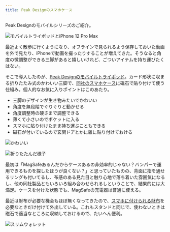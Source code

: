 ```yaml
---
title: Peak Designのスマホケース
---
```

Peak Designのモバイルシリーズのご紹介。

![](https://lh5.googleusercontent.com/ygm_0QhtiakwLtQMcVIQAeyFa6vTEoqiap7grp18sRF205nM767YBMn245UIwA2g69XGOa8Z4FV6TE2Igydg4x9w4fru2CSdQVC6ArlIEpe_avzJ4tN7N0oLLG1P-NURMBf9xVXgL5aqxpjpvVeUMpeT-H6oO4fsE0dEX3Nc3Aoq7JpESfV0QAyGhUJ9 "モバイルトライポッドとiPhone 12 Pro Max")

最近よく散歩に行くようになり、オフラインで見られるよう保存しておいた動画を外で見たり、iPhoneで動画を撮ったりすることが増えてきた。そうなると角度の微調整ができる三脚があると嬉しいけれど、ごついアイテムを持ち運びたくはない。

そこで導入したのが、[Peak Designのモバイルトライポッド](https://www.amazon.co.jp/dp/B09FRZPLL3)。カード形状に収まる折りたたみ式のかわいい三脚で、[同社のスマホケース](https://www.amazon.co.jp/dp/B09FP3HP7Z?)に磁石で貼り付けて使う仕組み。個人的なお気に入りポイントはこのあたり。

*   三脚のデザインが生き物みたいでかわいい
*   角度を無段階でぐりぐりと動かせる
*   角度調整時の硬さまで調整できる
*   薄くて小さいのでポケットに入る
*   スマホに貼り付けたまま持ち運ぶこともできる
*   磁石が付いているので玄関ドアとかに雑に貼り付けておける

![](https://lh6.googleusercontent.com/hOBxGhxnYD038sp7N3Ea9PP4Mi9jhDTuNVjm8dxkVSj2FppgRf2XVYQHzDu8ot3VNRI4XSoxHe_MO3uaC6G9ijPCWkJzTXhAOu6W4W4ANW3NJUOoikNMpfvOhmDh0cjuqeqxWMNhpMs7srTPb_Ky6ohbiwAF8oSHuHx-i06diWlVcJsHZoZVOyB0kKyq "かわいい")

![](https://lh3.googleusercontent.com/BgmTgjStzzr0QjYluNjJLGeb1ks229PIUd9hr27Qfj0lFX7VmYjBc7jYiqcNE4QpxxGqPOyuW5Vrk-dzgaR4YneG2j6dLc8Tmn6QRxUMI3u7GjXUVWlpp_MPsFegNi7UpdMCk1cdIgHkmw0L3Pjlr2ZOIJV0zBj8UOchkxsyher4ZOnMkyG5KI_Hl6iT "折りたたんだ様子")

最初は「MagSafeあるんだからケースあるの非効率的じゃない？バンパーで運用できるものを探したほうが良くない？」と思っていたものの、背面に指を通せるリングも付いてるし、布感のある見た目と触り心地で落ち着いた雰囲気になるし、他の同社製品ともいろいろ組み合わせられるしということで、結果的には大満足。ケースを付けた状態でも、MagSafeの充電器は普通に使える。

最近は財布が必要な機会もほぼ無くなってきたので、[スマホに付けられる財布](https://www.amazon.co.jp/dp/B09FSGW671)を必要なときだけ付けて外出している。これもスタンドと同じで、使わないときは磁石で適当なところに収納しておけるので、たいへん便利。

![](https://lh6.googleusercontent.com/Oh0ERsa2K97eH0Oe9KSJKzhyp35NMr4CXlIpQq5EsmUM4DqkPzRFquL357mNiWgZ-5qVU0_AofRaMYvsYDBsOfwr1WWhPfJp8eZpn8RxKpy3T7IuzpkFlbM46gEyAUsAjBTHJ64wSdZ6ftPgK_Pr_idietm5QN81B30CtaAaAhI7Y3KkLN2N8gmuuFlG "スリムウォレット")
